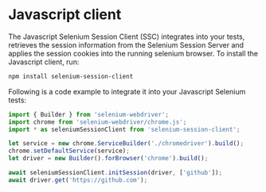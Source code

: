 # Javascript client

The Javascript Selenium Session Client (SSC) integrates into your tests, retrieves the session information from the Selenium Session Server and applies the session cookies into the running selenium browser.
To install the Javascript client, run:
```bash
npm install selenium-session-client
```

Following is a code example to integrate it into your Javascript Selenium tests:
```javascript
import { Builder } from 'selenium-webdriver';
import chrome from 'selenium-webdriver/chrome.js';
import * as seleniumSessionClient from 'selenium-session-client';

let service = new chrome.ServiceBuilder('./chromedriver').build();
chrome.setDefaultService(service);
let driver = new Builder().forBrowser('chrome').build();

await seleniumSessionClient.initSession(driver, ['github']);
await driver.get('https://github.com');

```
